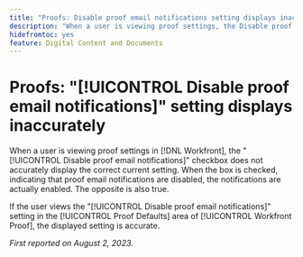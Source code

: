 ```yaml
---
title: "Proofs: Disable proof email notifications setting displays inaccurately"
description: "When a user is viewing proof settings, the Disable proof email notifications checkbox does not accurately display the correct current setting. When the box is checked, indicating that proof email notifications are disabled, the notifications are actually enabled. The opposite is also true."
hidefromtoc: yes
feature: Digital Content and Documents
---
```


# Proofs: "[!UICONTROL Disable proof email notifications]" setting displays inaccurately

When a user is viewing proof settings in [!DNL Workfront], the "[!UICONTROL Disable proof email notifications]" checkbox does not accurately display the correct current setting. When the box is checked, indicating that proof email notifications are disabled, the notifications are actually enabled. The opposite is also true.

If the user views the "[!UICONTROL Disable proof email notifications]" setting in the [!UICONTROL Proof Defaults] area of [!UICONTROL Workfront Proof], the displayed setting is accurate.

_First reported on August 2, 2023._

